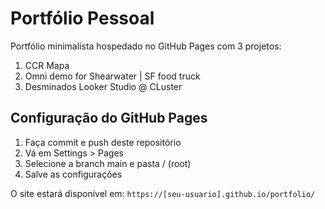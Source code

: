 # Portfólio Pessoal

Portfólio minimalista hospedado no GitHub Pages com 3 projetos:
1. CCR Mapa
2. Omni demo for Shearwater | SF food truck
3. Desminados Looker Studio @ CLuster

## Configuração do GitHub Pages
1. Faça commit e push deste repositório
2. Vá em Settings > Pages
3. Selecione a branch main e pasta / (root)
4. Salve as configurações

O site estará disponível em: `https://[seu-usuario].github.io/portfolio/`